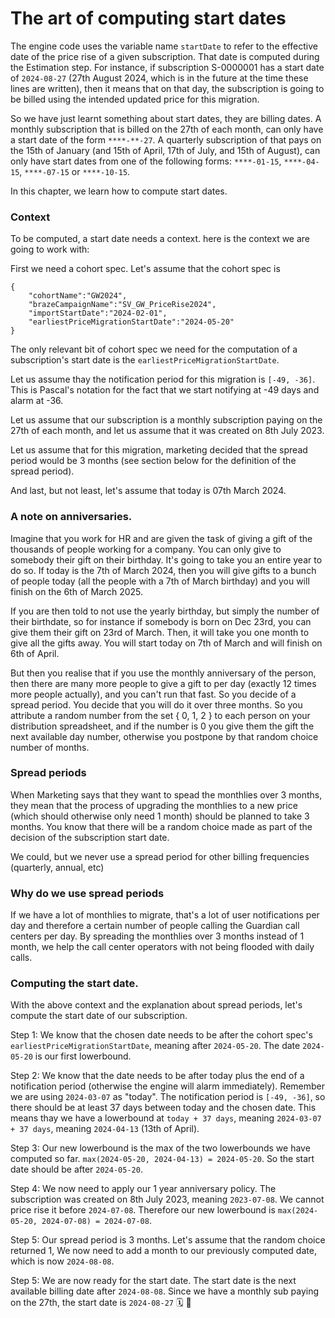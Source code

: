 # The art of computing start dates

The engine code uses the variable name `startDate` to refer to the effective date of the price rise of a given subscription. That date is computed during the Estimation step. For instance, if subscription S-0000001 has a start date of `2024-08-27` (27th August 2024, which is in the future at the time these lines are written), then it means that on that day, the subscription is going to be billed using the intended updated price for this migration.

So we have just learnt something about start dates, they are billing dates. A monthly subscription that is billed on the 27th of each month, can only have a start date of the form `****-**-27`. A quarterly subscription of that pays on the 15th of January (and 15th of April, 17th of July, and 15th of August), can only have start dates from one of the following forms: `****-01-15`, `****-04-15`, `****-07-15` or `****-10-15`.

In this chapter, we learn how to compute start dates.

### Context

To be computed, a start date needs a context. here is the context we are going to work with:

First we need a cohort spec. Let's assume that the cohort spec is

```
{
    "cohortName":"GW2024",
    "brazeCampaignName":"SV_GW_PriceRise2024",
    "importStartDate":"2024-02-01",
    "earliestPriceMigrationStartDate":"2024-05-20" 
}
```

The only relevant bit of cohort spec we need for the computation of a subscription's start date is the `earliestPriceMigrationStartDate`. 

Let us assume thay the notification period for this migration is `[-49, -36]`. This is Pascal's notation for the fact that we start notifying at -49 days and alarm at -36.

Let us assume that our subscription is a monthly subscription paying on the 27th of each month, and let us assume that it was created on 8th July 2023.

Let us assume that for this migration, marketing decided that the spread period would be 3 months (see section below for the definition of the spread period).

And last, but not least, let's assume that today is 07th March 2024.

### A note on anniversaries.

Imagine that you work for HR and are given the task of giving a gift of the thousands of people working for a company. You can only give to somebody their gift on their birthday. It's going to take you an entire year to do so. If today is the 7th of March 2024, then you will give gifts to a bunch of people today (all the people with a 7th of March birthday) and you will finish on the 6th of March 2025.

If you are then told to not use the yearly birthday, but simply the number of their birthdate, so for instance if somebody is born on Dec 23rd, you can give them their gift on 23rd of March. Then, it will take you one month to give all the gifts away. You will start today on 7th of March and will finish on 6th of April.

But then you realise that if you use the monthly anniversary of the person, then there are many more people to give a gift to per day (exactly 12 times more people actually), and you can't run that fast. So you decide of a spread period. You decide that you will do it over three months. So you attribute a random number from the set { 0, 1, 2 } to each person on your distribution spreadsheet, and if the number is 0 you give them the gift the next available day number, otherwise you postpone by that random choice number of months.

### Spread periods

When Marketing says that they want to spead the monthlies over 3 months, they mean that the process of upgrading the monthlies to a new price (which should otherwise only need 1 month) should be planned to take 3 months. You know that there will be a random choice made as part of the decision of the subscription start date. 

We could, but we never use a spread period for other billing frequencies (quarterly, annual, etc)

### Why do we use spread periods

If we have a lot of monthlies to migrate, that's a lot of user notifications per day and therefore a certain number of people calling the Guardian call centers per day. By spreading the monthlies over 3 months instead of 1 month, we help the call center operators with not being flooded with daily calls.

### Computing the start date.

With the above context and the explanation about spread periods, let's compute the start date of our subscription.

Step 1: We know that the chosen date needs to be after the cohort spec's `earliestPriceMigrationStartDate`, meaning after `2024-05-20`. The date `2024-05-20` is our first lowerbound.

Step 2: We know that the date needs to be after today plus the end of a notification period (otherwise the engine will alarm immediately). Remember we are using `2024-03-07` as "today". The notification period is `[-49, -36]`, so there should be at least 37 days between today and the chosen date. This means thay we have a lowerbound at `today + 37 days`, meaning `2024-03-07 + 37 days`, meaning `2024-04-13` (13th of April).

Step 3: Our new lowerbound is the max of the two lowerbounds we have computed so far. `max(2024-05-20, 2024-04-13) = 2024-05-20`. So the start date should be after `2024-05-20`.

Step 4: We now need to apply our 1 year anniversary policy. The subscription was created on 8th July 2023, meaning `2023-07-08`. We cannot price rise it before `2024-07-08`. Therefore our new lowerbound is `max(2024-05-20, 2024-07-08) = 2024-07-08`.

Step 5: Our spread period is 3 months. Let's assume that the random choice returned 1, We now need to add a month to our previously computed date, which is now `2024-08-08`. 

Step 5: We are now ready for the start date. The start date is the next available billing date after `2024-08-08`. Since we have a monthly sub paying on the 27th, the start date is `2024-08-27` 🗓️ 🎉








